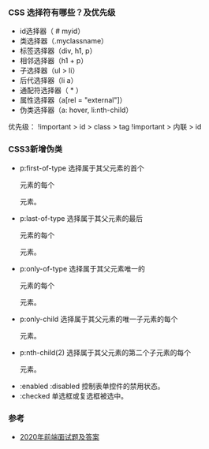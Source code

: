 ### CSS 选择符有哪些？及优先级  
- id选择器（ # myid）  
- 类选择器（.myclassname）
- 标签选择器（div, h1, p）  
- 相邻选择器（h1 + p）  
- 子选择器（ul > li）  
- 后代选择器（li a）  
- 通配符选择器（ * ）  
- 属性选择器（a[rel = "external"]）  
- 伪类选择器（a: hover, li:nth-child）  

 优先级：
  !important > id > class > tag
  !important > 内联 > id  

### CSS3新增伪类  
- p:first-of-type 选择属于其父元素的首个 <p> 元素的每个 <p> 元素。
- p:last-of-type 选择属于其父元素的最后 <p> 元素的每个 <p> 元素。
- p:only-of-type 选择属于其父元素唯一的 <p> 元素的每个 <p> 元素。
- p:only-child 选择属于其父元素的唯一子元素的每个 <p> 元素。
- p:nth-child(2) 选择属于其父元素的第二个子元素的每个 <p> 元素。
- :enabled :disabled 控制表单控件的禁用状态。
- :checked 单选框或复选框被选中。  

### 参考  
- [2020年前端面试题及答案](https://blog.csdn.net/raleway/article/details/104268283)  